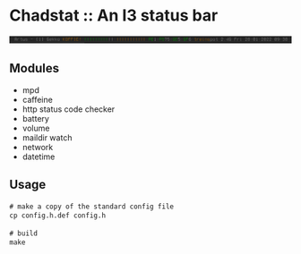 # Chadstat :: An I3 status bar

![screenshot.png](screenshot.png)

## Modules
- mpd
- caffeine
- http status code checker
- battery
- volume
- maildir watch
- network
- datetime

## Usage

    # make a copy of the standard config file
    cp config.h.def config.h

    # build
    make
